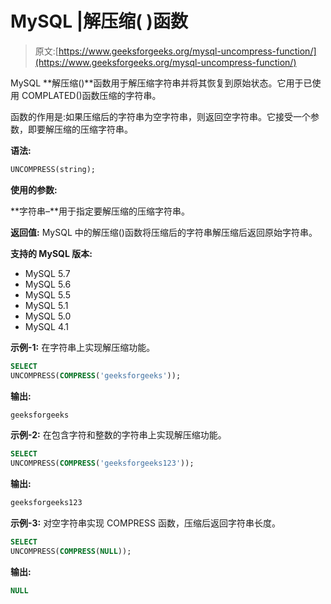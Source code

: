 # MySQL |解压缩( )函数

> 原文:[https://www.geeksforgeeks.org/mysql-uncompress-function/](https://www.geeksforgeeks.org/mysql-uncompress-function/)

MySQL **解压缩()**函数用于解压缩字符串并将其恢复到原始状态。它用于已使用 COMPLATED()函数压缩的字符串。

函数的作用是:如果压缩后的字符串为空字符串，则返回空字符串。它接受一个参数，即要解压缩的压缩字符串。

**语法:**

```sql
UNCOMPRESS(string);
```

**使用的参数:**

**字符串–**用于指定要解压缩的压缩字符串。

**返回值:**
MySQL 中的解压缩()函数将压缩后的字符串解压缩后返回原始字符串。

**支持的 MySQL 版本:**

*   MySQL 5.7
*   MySQL 5.6
*   MySQL 5.5
*   MySQL 5.1
*   MySQL 5.0
*   MySQL 4.1

**示例-1:** 在字符串上实现解压缩功能。

```sql
SELECT  
UNCOMPRESS(COMPRESS('geeksforgeeks')); 
```

**输出:**

```sql
geeksforgeeks 
```

**示例-2:** 在包含字符和整数的字符串上实现解压缩功能。

```sql
SELECT 
UNCOMPRESS(COMPRESS('geeksforgeeks123')); 
```

**输出:**

```sql
geeksforgeeks123 
```

**示例-3:** 对空字符串实现 COMPRESS 函数，压缩后返回字符串长度。

```sql
SELECT  
UNCOMPRESS(COMPRESS(NULL)); 
```

**输出:**

```sql
NULL 
```